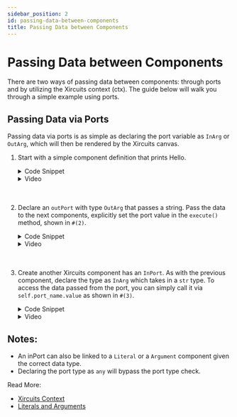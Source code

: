```yaml
---
sidebar_position: 2
id: passing-data-between-components
title: Passing Data between Components
---
```


# Passing Data between Components

There are two ways of passing data between components: through ports and by utilizing the Xircuits context (ctx). The guide below will walk you through a simple example using ports. 


## Passing Data via Ports

Passing data via ports is as simple as declaring the port variable as `InArg` or `OutArg`, which will then be rendered by the Xircuits canvas.


1. Start with a simple component definition that prints Hello.

    <details>
      <summary>Code Snippet</summary>

      ```python
      from xai_components.base import InArg, OutArg, InCompArg, Component, xai_component

      @xai_component(color="red")
      class HelloOutComponent(Component):

          def execute(self, ctx) -> None:

              username = "Xircuits"
              print("Hello " + username + " from HelloOutComponent!")
              
      ```      
    </details>

    <details>
    <summary>Video</summary>
      <p align="center">
      <img src="/img/docs/developer-guide/create-simple-component.gif"></img></p>
    </details><br></br>

2. Declare an `outPort` with type `OutArg` that passes a string. Pass the data to the next components, explicitly set the port value in the `execute()` method, shown in `#(2)`.

    <details>
      <summary>Code Snippet</summary>

      ```python
      from xai_components.base import InArg, OutArg, InCompArg, Component, xai_component

      @xai_component(color="red")
      class HelloOutComponent(Component):
          
          outport_example: OutArg[str] #(1)

          def execute(self, ctx) -> None:

              username = "Xircuits"
              print("Hello " + username + " from HelloOutComponent!")

              self.outport_example.value = username #(2)
              self.done = True
      ```
    </details>

    <details>
    <summary>Video</summary>
      <p align="center">
      <img src="/img/docs/developer-guide/add-outport.gif"></img></p>
    </details><br></br>

3. Create another Xircuits component has an `InPort`. As with the previous component, declare the type as `InArg` which takes in a `str` type. To access the data passed from the port, you can simply call it via `self.port_name.value` as shown in `#(3)`.

    <details>
      <summary>Code Snippet</summary>

      ```python
      @xai_component(color="red")
      class HelloInComponent(Component):
          
          inport_example: InArg[str]

          def execute(self, ctx) -> None:
              
              username = self.inport_example.value #(3)

              print("Hello " + username + " from HelloInComponent!")

              self.done = True
      ```

    </details>

    <details>
    <summary>Video</summary>
      <p align="center">
      <img src="/img/docs/developer-guide/add-inport.gif"></img></p>
    </details>


## Notes:
- An inPort can also be linked to a `Literal` or a `Argument` component given the correct data type.
- Declaring the port type as `any` will bypass the port type check.


Read More:
- [Xircuits Context](main/technical-concepts/xircuits-context.md)
- [Literals and Arguments](../xircuits-interface/components/literal-and-arguments-components.md)
